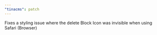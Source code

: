 ```yaml
---
"tinacms": patch
---
```


Fixes a styling issue where the delete Block Icon was invisible when using Safari (Browser)
